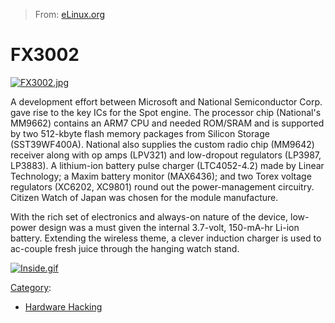 > From: [eLinux.org](http://eLinux.org/FX3002 "http://eLinux.org/FX3002")


# FX3002



[![FX3002.jpg](http://eLinux.org/images/b/b9/FX3002.jpg)](http://eLinux.org/File:FX3002.jpg)

A development effort between Microsoft and National Semiconductor Corp.
gave rise to the key ICs for the Spot engine. The processor chip
(National's MM9662) contains an ARM7 CPU and needed ROM/SRAM and is
supported by two 512-kbyte flash memory packages from Silicon Storage
(SST39WF400A). National also supplies the custom radio chip (MM9642)
receiver along with op amps (LPV321) and low-dropout regulators (LP3987,
LP3883). A lithium-ion battery pulse charger (LTC4052-4.2) made by
Linear Technology; a Maxim battery monitor (MAX6436); and two Torex
voltage regulators (XC6202, XC9801) round out the power-management
circuitry. Citizen Watch of Japan was chosen for the module manufacture.

With the rich set of electronics and always-on nature of the device,
low-power design was a must given the internal 3.7-volt, 150-mA-hr
Li-ion battery. Extending the wireless theme, a clever induction charger
is used to ac-couple fresh juice through the hanging watch stand.

[![Inside.gif](http://eLinux.org/images/9/90/Inside.gif)](http://eLinux.org/File:Inside.gif)


[Category](http://eLinux.org/Special:Categories "Special:Categories"):

-   [Hardware
    Hacking](http://eLinux.org/Category:Hardware_Hacking "Category:Hardware Hacking")

